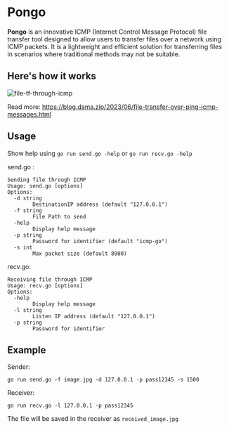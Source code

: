 # Pongo
**Pongo** is an innovative ICMP (Internet Control Message Protocol) file transfer tool designed to allow users to transfer files over a network using ICMP packets. It is a lightweight and efficient solution for transferring files in scenarios where traditional methods may not be suitable.

## Here's how it works
![file-tf-through-icmp](https://github.com/radendi/go-icmp/assets/73756341/18b76660-b684-4521-b7ad-e288193f31d1)


Read more: https://blog.dama.zip/2023/06/file-transfer-over-ping-icmp-messages.html

## Usage
Show help using `go run send.go -help` or `go run recv.go -help`

send.go :
```
Sending file through ICMP
Usage: send.go [options]
Options:
  -d string
        DestinationIP address (default "127.0.0.1")
  -f string
        File Path to send
  -help
        Display help message
  -p string
        Password for identifier (default "icmp-go")
  -s int
        Max packet size (default 8980)
```
recv.go:
```
Receiving file through ICMP
Usage: recv.go [options]
Options:
  -help
        Display help message
  -l string
        Listen IP address (default "127.0.0.1")
  -p string
        Password for identifier
```

## Example
Sender:
```
go run send.go -f image.jpg -d 127.0.0.1 -p pass12345 -s 1500
```

Receiver:
```
go run recv.go -l 127.0.0.1 -p pass12345 
```
The file will be saved in the receiver as `received_image.jpg`
